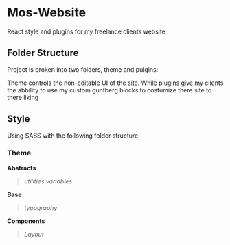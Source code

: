 # Mos-Website
React style and plugins for my freelance clients website 

## Folder Structure

Project is broken into two folders, theme and pulgins:

Theme controls the non-editable UI of the site. While plugins give my clients the abbility to use my custom guntberg blocks to costumize there site to there liking

## Style

Using SASS with the following folder structure. 

### Theme

  **Abstracts**
  
  >_utilities_
  >_variables_
 
  **Base**
  
  >_typography_
 
  **Components**
  
  >_Layout_
